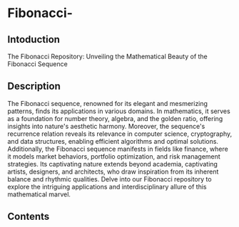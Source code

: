 # Fibonacci-
## Intoduction
The Fibonacci Repository: Unveiling the Mathematical Beauty of the Fibonacci Sequence

## Description
The Fibonacci sequence, renowned for its elegant and mesmerizing patterns, finds its applications in various domains. In mathematics, it serves as a foundation for number theory, algebra, and the golden ratio, offering insights into nature's aesthetic harmony. Moreover, the sequence's recurrence relation reveals its relevance in computer science, cryptography, and data structures, enabling efficient algorithms and optimal solutions. Additionally, the Fibonacci sequence manifests in fields like finance, where it models market behaviors, portfolio optimization, and risk management strategies. Its captivating nature extends beyond academia, captivating artists, designers, and architects, who draw inspiration from its inherent balance and rhythmic qualities. Delve into our Fibonacci repository to explore the intriguing applications and interdisciplinary allure of this mathematical marvel.

## Contents
